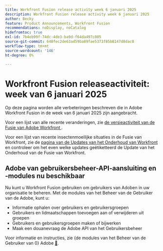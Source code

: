 ```yaml
---
title: Workfront Fusion release activity week 6 januari 2025
description: Workfront Fusion release activity week 6 januari 2025
author: Becky
feature: Product Announcements, Workfront Fusion
recommendations: noDisplay, noCatalog
hidefromtoc: true
exl-id: 7b4eb99f-74dc-4de3-ba9d-f64da497c005
source-git-commit: 640fec2de63ad59ba89fae5373f85b8147d8dac0
workflow-type: tm+mt
source-wordcount: '146'
ht-degree: 0%

---
```


# Workfront Fusion releaseactiviteit: week van 6 januari 2025

Op deze pagina worden alle verbeteringen beschreven die in Adobe Workfront Fusion in de week van 6 januari 2025 zijn aangebracht.

Voor een lijst van alle recente veranderingen, zie [ de versieactiviteit van de Fusie van Adobe Workfront ](/help/workfront-fusion/fusion-product-releases/fusion-release-activity.md).

Voor een lijst van recente insectenmoeilijke situaties in de Fusie van Workfront, zie de [ pagina van de Updates van het Onderhoud van Workfront ](https://experienceleague.adobe.com/nl/docs/workfront-known-issues/releases/current-updates) en controleer om het even welke updates geëtiketteerd de Update van het Onderhoud van de Fusie van Workfront.

## Adobe van gebruikersbeheer-API-aansluiting en -modules nu beschikbaar

Nu kunt u Workfront Fusion gebruiken om gebruikers van Adoben in uw organisatie te beheren. Met de modules van het Beheer van de Gebruiker van de Adobe, kunt u:

* Informatie ophalen over gebruikers en gebruikersgroepen
* Gebruikers en lidmaatschappen toevoegen aan of verwijderen uit groepen
* Gebruikers en gebruikersgroepen maken of bijwerken
* Maak een douanevraag de Adobe API van het Gebruikersbeheer

Voor informatie en instructies, zie {de modules van het Beheer van de Gebruiker van 0} Adobe [&#128279;](/help/workfront-fusion/references/apps-and-modules/adobe-connectors/adobe-user-management-modules.md).
